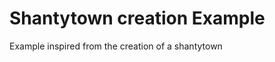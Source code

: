 # Shantytown creation Example

Example inspired from the creation of a shantytown

<Example-Shantytown />

